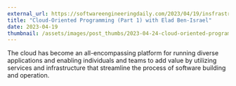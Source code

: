 ```yaml
---
external_url: https://softwareengineeringdaily.com/2023/04/19/insfrastructure-as-code/
title: "Cloud-Oriented Programming (Part 1) with Elad Ben-Israel"
date: 2023-04-19
thumbnail: /assets/images/post_thumbs/2023-04-24-cloud-oriented-programming.webp
---
```


The cloud has become an all-encompassing platform for running diverse applications and enabling individuals and teams to add value by utilizing services and infrastructure that streamline the process of software building and operation.